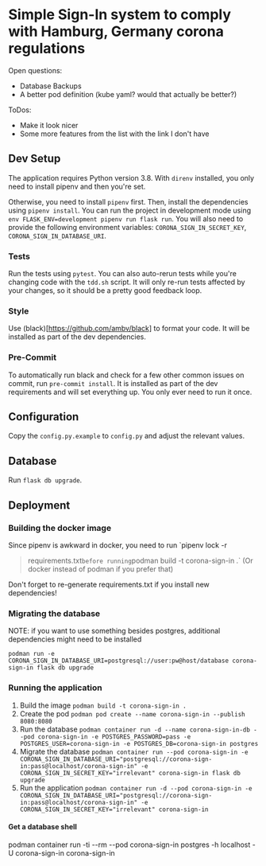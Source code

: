 # Simple Sign-In system to comply with Hamburg, Germany corona regulations

Open questions:
- Database Backups
- A better pod definition (kube yaml? would that actually be better?)

ToDos:
- Make it look nicer
- Some more features from the list with the link I don't have

## Dev Setup

The application requires Python version 3.8.
With `direnv` installed, you only need to install pipenv and then you're set.

Otherwise, you need to install `pipenv` first. Then, install the dependencies
using `pipenv install`. You can run the project in development mode using
`env FLASK_ENV=development pipenv run flask run`. You will also need to provide the following environment variables: `CORONA_SIGN_IN_SECRET_KEY`, `CORONA_SIGN_IN_DATABASE_URI`.

### Tests

Run the tests using `pytest`. You can also auto-rerun tests while you're
changing code with the `tdd.sh` script. It will only re-run tests affected by
your changes, so it should be a pretty good feedback loop.

### Style

Use (black)[https://github.com/ambv/black] to format your code. It will be
installed as part of the dev dependencies.

### Pre-Commit

To automatically run black and check for a few other common issues on commit,
run `pre-commit install`. It is installed as part of the dev requirements and
will set everything up. You only ever need to run it once.

## Configuration

Copy the `config.py.example` to `config.py` and adjust the relevant values.

## Database

Run `flask db upgrade`.


## Deployment

### Building the docker image

Since pipenv is awkward in docker, you need to run `pipenv lock -r
> requirements.txt` before running `podman build -t corona-sign-in .` (Or
docker instead of podman if you prefer that)

Don't forget to re-generate requirements.txt if you install new dependencies!

### Migrating the database

NOTE: if you want to use something besides postgres, additional dependencies
might need to be installed

`podman run -e CORONA_SIGN_IN_DATABASE_URI=postgresql://user:pw@host/database
corona-sign-in flask db upgrade`

### Running the application

1. Build the image
    `podman build -t corona-sign-in .`
2. Create the pod
    `podman pod create --name corona-sign-in --publish 8080:8080`
3. Run the database
    `podman container run -d --name corona-sign-in-db --pod corona-sign-in -e POSTGRES_PASSWORD=pass -e POSTGRES_USER=corona-sign-in -e POSTGRES_DB=corona-sign-in postgres`
4. Migrate the database
    `podman container run --pod corona-sign-in -e CORONA_SIGN_IN_DATABASE_URI="postgresql://corona-sign-in:pass@localhost/corona-sign-in" -e CORONA_SIGN_IN_SECRET_KEY="irrelevant" corona-sign-in flask db upgrade`
5. Run the application
    `podman container run -d --pod corona-sign-in -e CORONA_SIGN_IN_DATABASE_URI="postgresql://corona-sign-in:pass@localhost/corona-sign-in" -e CORONA_SIGN_IN_SECRET_KEY="irrelevant" corona-sign-in`

#### Get a database shell

podman container run -ti --rm --pod corona-sign-in postgres -h localhost -U corona-sign-in corona-sign-in
